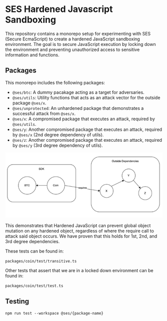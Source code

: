 # SES Hardened Javascript Sandboxing

This repository contains a monorepo setup for experimenting with SES (Secure EcmaScript) to
create a hardened JavaScript sandboxing environment. The goal is to secure JavaScript execution
by locking down the environment and preventing unauthorized access to sensitive information and
functions.

## Packages

This monorepo includes the following packages:

- `@ses/btc`: A dummy pacakage acting as a target for adversaries.
- `@ses/utils`: Utility functions that acts as an attack vector for the outside package `@ses/x`.
- `@ses/unprotected`: An unhardened package that demonstrates a successful attack from `@ses/x`.
- `@ses/x`: A compromised package that executes an attack, required by `@ses/utils`.
- `@ses/y`: Another compromised package that executes an attack, required by `@ses/x` (2nd degree dependency of utils).
- `@ses/z`: Another compromised package that executes an attack, required by `@ses/y` (3rd degree dependency of utils).

![alt text](public/image.png)

This demonstrates that Hardened JavaScript can prevent global object mutation on any hardened object, regardless of where the require call to attack said object occurs. We have proven that this holds for 1st, 2nd, and 3rd degree dependencies.

These tests can be found in:

`packages/coin/test/transitive.ts`

Other tests that assert that we are in a locked down environment can be found in:

`packages/coin/test/test.ts`

## Testing

```
npm run test --workspace @ses/{package-name}
```
